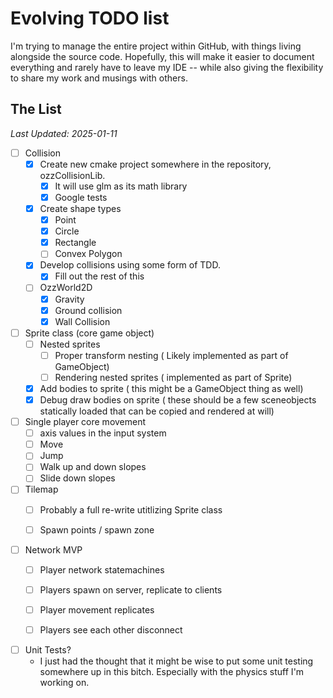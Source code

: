 # Evolving TODO list

I'm trying to manage the entire project within GitHub, with things living alongside the source code. 
Hopefully, this will make it easier to document everything and rarely have to leave my IDE -- while also giving the flexibility
to share my work and musings with others.

## The List
<i>Last Updated: 2025-01-11</i>

- [ ] Collision
  - [x] Create new cmake project somewhere in the repository, ozzCollisionLib.
    - [x] It will use glm as its math library
    - [x] Google tests
  - [x] Create shape types
    - [x] Point
    - [x] Circle
    - [x] Rectangle
    - [ ] Convex Polygon
  - [x] Develop collisions using some form of TDD.
    - [x] Fill out the rest of this
  - [ ] OzzWorld2D
    - [x] Gravity
    - [x] Ground collision
    - [x] Wall Collision
   
- [ ] Sprite class (core game object)
  - [ ] Nested sprites
    - [ ] Proper transform nesting ( Likely implemented as part of GameObject)
    - [ ] Rendering nested sprites ( implemented as part of Sprite)
  - [x] Add bodies to sprite ( this might be a GameObject thing as well)
  - [x] Debug draw bodies on sprite ( these should be a few sceneobjects statically loaded that can be copied and rendered at will)

- [ ] Single player core movement
  - [ ] axis values in the input system
  - [ ] Move
  - [ ] Jump
  - [ ] Walk up and down slopes
  - [ ] Slide down slopes
   
- [ ] Tilemap
  - [ ] Probably a full re-write utitlizing Sprite class
  - [ ] Spawn points / spawn zone
   
   
- [ ] Network MVP
  - [ ] Player network statemachines 
  - [ ] Players spawn on server, replicate to clients
  - [ ] Player movement replicates
  - [ ] Players see each other disconnect
   
   
- [ ] Unit Tests?
  - I just had the thought that it might be wise to put some unit testing somewhere
  up in this bitch. Especially with the physics stuff I'm working on.